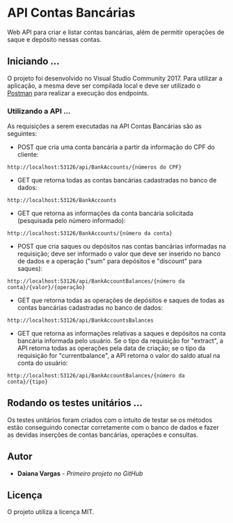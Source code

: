 # API Contas Bancárias

Web API para criar e listar contas bancárias, além de permitir operações de saque e depósito nessas contas.

## Iniciando ...

O projeto foi desenvolvido no Visual Studio Community 2017. Para utilizar a aplicação, a mesma deve ser compilada local e deve ser utilizado o [Postman](https://www.getpostman.com/apps) para realizar a execução dos endpoints.

### Utilizando a API ...

As requisições a serem executadas na API Contas Bancárias são as seguintes:

* POST que cria uma conta bancária a partir da informação do CPF do cliente:
```
http://localhost:53126/api/BankAccounts/{números do CPF}
```

* GET que retorna todas as contas bancárias cadastradas no banco de dados:
```
http://localhost:53126/BankAccounts
```

* GET que retorna as informações da conta bancária solicitada (pesquisada pelo número informado):
```
http://localhost:53126/BankAccounts/{número da conta}
```

* POST que cria saques ou depósitos nas contas bancárias informadas na requisição; deve ser informado o valor que deve ser inserido no banco de dados e a operação ("sum" para depósitos e "discount" para saques):
```
http://localhost:53126/api/BankAccountBalances/{número da conta}/{valor}/{operação}
```

* GET que retorna todas as operações de depósitos e saques de todas as contas bancárias cadastradas no banco de dados:
```
http://localhost:53126/api/BankAccountsBalances
```

* GET que retorna as informações relativas a saques e depósitos na conta bancária informada pelo usuário. Se o tipo da requisição for "extract", a API retorna todas as operações pela data de criação; se o tipo da requisição for "currentbalance", a API retorna o valor do saldo atual na conta do usuário:
```
http://localhost:53126/api/BankAccountBalances/{número da conta}/{tipo}
```

## Rodando os testes unitários ...

Os testes unitários foram criados com o intuito de testar se os métodos estão conseguindo conectar corretamente com o banco de dados e fazer as devidas inserções de contas bancárias, operações e consultas.

## Autor

* **Daiana Vargas** - *Primeiro projeto no GitHub* 

## Licença

O projeto utiliza a licença MIT.

